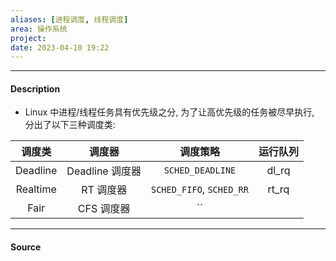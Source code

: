 ```yaml
---
aliases: [进程调度, 线程调度]
area: 操作系统
project: 
date: 2023-04-10 19:22
---
```

---
#### Description
- Linux 中进程/线程任务具有优先级之分, 为了让高优先级的任务被尽早执行, 分出了以下三种调度类: 

|  调度类  |     调度器      |         调度策略         | 运行队列 |
|:--------:|:---------------:|:------------------------:|:--------:|
| Deadline | Deadline 调度器 |     `SCHED_DEADLINE`     |  dl_rq   |
| Realtime |    RT 调度器    | `SCHED_FIFO`, `SCHED_RR` |  rt_rq   |
|Fair|CFS 调度器| ``
---
#### Source
